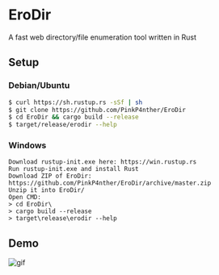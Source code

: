 # EroDir
A fast web directory/file enumeration tool written in Rust


## Setup

### Debian/Ubuntu
``` sh
$ curl https://sh.rustup.rs -sSf | sh
$ git clone https://github.com/PinkP4nther/EroDir
$ cd EroDir && cargo build --release
$ target/release/erodir --help
```

### Windows
```
Download rustup-init.exe here: https://win.rustup.rs
Run rustup-init.exe and install Rust
Download ZIP of EroDir: https://github.com/PinkP4nther/EroDir/archive/master.zip
Unzip it into EroDir/
Open CMD:
> cd EroDir\
> cargo build --release
> target\release\erodir --help
```
## Demo

![gif](https://imgur.com/a/IqNaTnf)